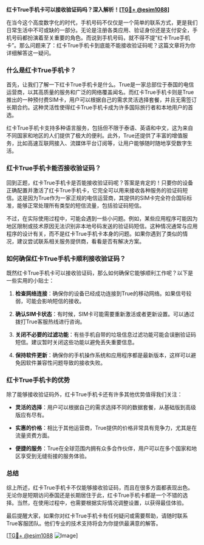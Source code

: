 **红卡True手机卡可以接收验证码吗？深入解析！[[TG💪+ @esim1088](https://t.me/s/esim1088)]**

在当今这个高度数字化的时代，手机号码不仅仅是一个简单的联系方式，更是我们日常生活中不可或缺的一部分。无论是注册各类应用、验证身份还是支付安全，手机号码都扮演着至关重要的角色。而说到手机号码，就不得不提“红卡True手机卡”。那么问题来了：红卡True手机卡到底能不能接收验证码呢？这篇文章将为你详细解答这一疑问。

### 什么是红卡True手机卡？

首先，让我们了解一下红卡True手机卡是什么。True是一家总部位于泰国的电信运营商，以其高质量的服务和广泛的网络覆盖闻名。而红卡True手机卡则是True推出的一种预付费SIM卡，用户可以根据自己的需求灵活选择套餐，并且无需签订长期合约。这种灵活性使得红卡True手机卡成为许多国际旅行者和本地用户的首选。

红卡True手机卡支持多种语言服务，包括但不限于泰语、英语和中文，这为来自不同国家和地区的人们提供了极大的便利。此外，True还提供了丰富的增值服务，比如高速互联网接入、流媒体平台订阅等，让用户能够随时随地享受数字生活。

### 红卡True手机卡能否接收验证码？

回到正题，红卡True手机卡是否能接收验证码呢？答案是肯定的！只要你的设备正确配置并激活了红卡True手机卡，它完全可以用来接收各种服务的验证码短信。这是因为True作为一家正规的电信运营商，其提供的SIM卡完全符合国际标准，能够正常处理所有类型的短信流量，包括验证码短信。

不过，在实际使用过程中，可能会遇到一些小问题。例如，某些应用程序可能因为地区限制或技术原因无法识别非本地号码发送的验证码短信。这种情况通常与应用程序的设计有关，而不是红卡True手机卡本身的问题。如果你遇到了类似的情况，建议尝试联系相关服务提供商，看看是否有解决方案。

### 如何确保红卡True手机卡顺利接收验证码？

既然红卡True手机卡可以接收验证码，那么如何确保它能够顺利工作呢？以下是一些实用的小贴士：

1. **检查网络连接**：确保你的设备已经成功连接到True的移动网络。如果信号较弱，可能会影响短信的接收。
   
2. **确认SIM卡状态**：有时候，SIM卡可能需要重新激活或者更新设置。可以通过拨打True客服热线进行咨询。
   
3. **关闭不必要的过滤功能**：有些手机自带的垃圾信息过滤功能可能会误删验证码短信。建议暂时关闭这些功能以避免丢失重要信息。
   
4. **保持软件更新**：确保你的手机操作系统和应用程序都是最新版本，这样可以避免因软件兼容性问题导致的接收失败。

### 红卡True手机卡的优势

除了能够接收验证码外，红卡True手机卡还有许多其他优势值得我们关注：

- **灵活的选择**：用户可以根据自己的需求选择不同的数据套餐，从基础版到高级版应有尽有。
  
- **实惠的价格**：相比于其他运营商，True提供的价格非常具有竞争力，尤其是在流量资费方面。
  
- **便捷的服务**：True在全球范围内拥有众多合作伙伴，用户可以在多个国家和地区享受到无缝衔接的服务体验。

### 总结

综上所述，红卡True手机卡不仅能够接收验证码，而且在很多方面都表现出色。无论你是短期访问泰国还是长期居住于此，红卡True手机卡都是一个不错的选择。当然，在使用过程中，也需要根据实际情况调整设置，以获得最佳体验。

最后提醒大家，如果你对红卡True手机卡有任何疑问或需要帮助，请随时联系True客服团队。他们专业的技术支持将会为你提供最满意的解答。

[[TG💪+ @esim1088](https://t.me/s/esim1088) ![Image](https://i.postimg.cc/4NQfJmqS/Snipaste-2025-05-13-00-14-12.png)]